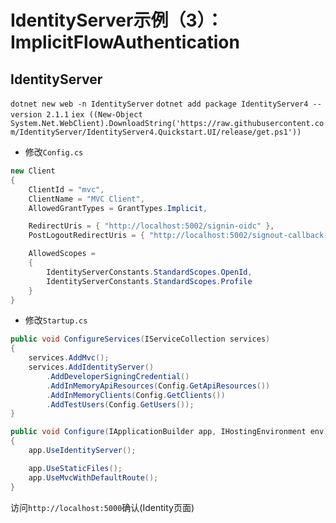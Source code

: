 # IdentityServer示例（3）：ImplicitFlowAuthentication

## IdentityServer

`dotnet new web -n IdentityServer`
`dotnet add package IdentityServer4 --version 2.1.1`
`iex ((New-Object System.Net.WebClient).DownloadString('https://raw.githubusercontent.com/IdentityServer/IdentityServer4.Quickstart.UI/release/get.ps1'))`

- 修改`Config.cs`

```c#
new Client
{
    ClientId = "mvc",
    ClientName = "MVC Client",
    AllowedGrantTypes = GrantTypes.Implicit,

    RedirectUris = { "http://localhost:5002/signin-oidc" },
    PostLogoutRedirectUris = { "http://localhost:5002/signout-callback-oidc" },

    AllowedScopes =
    {
        IdentityServerConstants.StandardScopes.OpenId,
        IdentityServerConstants.StandardScopes.Profile
    }
}
```

- 修改`Startup.cs`

```c#
public void ConfigureServices(IServiceCollection services)
{
    services.AddMvc();
    services.AddIdentityServer()
        .AddDeveloperSigningCredential()
        .AddInMemoryApiResources(Config.GetApiResources())
        .AddInMemoryClients(Config.GetClients())
        .AddTestUsers(Config.GetUsers());
}

public void Configure(IApplicationBuilder app, IHostingEnvironment env)
{
    app.UseIdentityServer();

    app.UseStaticFiles();
    app.UseMvcWithDefaultRoute();
}
```

访问`http://localhost:5000`确认(Identity页面)